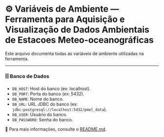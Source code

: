 # ⚙️ Variáveis de Ambiente — Ferramenta para Aquisição e Visualização de Dados Ambientais de Estacoes Meteo-oceanográficas

Este arquivo documenta todas as variáveis de ambiente utilizadas na ferramenta.

---

### 🗄️ Banco de Dados

- `DB_HOST`: Host do banco (ex: localhost).
- `DB_PORT`: Porta do banco (ex: 5432).
- `DB_NAME`: Nome do banco.
- `DB_URL`: URL JDBC do banco (ex: `jdbc:postgresql://localhost:5432/pmel_data`).
- `DB_USER`: Usuário do banco.
- `DB_PASSWORD`: Senha do banco.

📌 Para mais informações, consulte o [README.md](./README.md).
